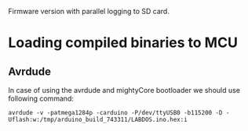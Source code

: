 
Firmware version with parallel logging to SD card. 


# Loading compiled binaries to MCU


## Avrdude

In case of using the avrdude and mightyCore bootloader we should use following command:

```
avrdude -v -patmega1284p -carduino -P/dev/ttyUSB0 -b115200 -D -Uflash:w:/tmp/arduino_build_743311/LABDOS.ino.hex:i
```
